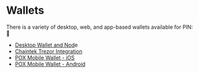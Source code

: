 # Wallets

There is a variety of desktop, web, and app-based wallets available for PIN: 📌 

* [Desktop Wallet and Nod](https://github.com/floblockchain/flo/releases/tag/v0.15.2.0)e
* [Chaintek Trezor Integration](https://wallet.chaintek.net%20)
* [POX Mobile Wallet - iOS](https://play.google.com/store/apps/details?id=com.zhujici.pox.host&hl=en_US)
* [POX Mobile Wallet - Android](https://play.google.com/store/apps/details?id=com.zhujici.pox.host)


